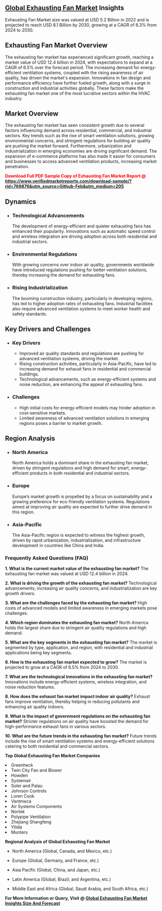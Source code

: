 <h2><a href="https://www.verifiedmarketreports.com/download-sample/?rid=769876&amp;utm_source=Github&amp;utm_medium=205" target="_blank">Global Exhausting Fan Market</a> Insights</h2><p>Exhausting Fan Market size was valued at USD 5.2 Billion in 2022 and is projected to reach USD 8.1 Billion by 2030, growing at a CAGR of 6.3% from 2024 to 2030.</p><p> <h2>Exhausting Fan Market Overview</h2> <p>The exhausting fan market has experienced significant growth, reaching a market value of USD 12.4 billion in 2024, with expectations to expand at a CAGR of 6.5% over the forecast period. The increasing demand for energy-efficient ventilation systems, coupled with the rising awareness of air quality, has driven the market's expansion. Innovations in fan design and performance efficiency have further fueled growth, along with a surge in construction and industrial activities globally. These factors make the exhausting fan market one of the most lucrative sectors within the HVAC industry.</p> <h2>Market Overview</h2> <p>The exhausting fan market has seen consistent growth due to several factors influencing demand across residential, commercial, and industrial sectors. Key trends such as the rise of smart ventilation solutions, growing environmental concerns, and stringent regulations for building air quality are pushing the market forward. Furthermore, urbanization and industrialization in emerging economies are driving significant demand. The expansion of e-commerce platforms has also made it easier for consumers and businesses to access advanced ventilation products, increasing market penetration.</p> <p><strong><p><span class=""><span style="color: #ff0000;"><strong>Download Full PDF Sample Copy of Exhausting Fan Market Report</strong> @ </span><a href="https://www.verifiedmarketreports.com/download-sample/?rid=769876&amp;utm_source=Github-Feb&amp;utm_medium=205" target="_blank">https://www.verifiedmarketreports.com/download-sample/?rid=769876&amp;utm_source=Github-Feb&amp;utm_medium=205</a></span></p></strong></p> <h2>Dynamics</h2> <ul> <li><h3>Technological Advancements</h3> The development of energy-efficient and quieter exhausting fans has enhanced their popularity. Innovations such as automatic speed control and wireless integration are driving adoption across both residential and industrial sectors.</li> <li><h3>Environmental Regulations</h3> With growing concerns over indoor air quality, governments worldwide have introduced regulations pushing for better ventilation solutions, thereby increasing the demand for exhausting fans.</li> <li><h3>Rising Industrialization</h3> The booming construction industry, particularly in developing regions, has led to higher adoption rates of exhausting fans. Industrial facilities also require advanced ventilation systems to meet worker health and safety standards.</li> </ul> <h2>Key Drivers and Challenges</h2> <ul> <li><h3>Key Drivers</h3> <ul> <li>Improved air quality standards and regulations are pushing for advanced ventilation systems, driving the market.</li> <li>Rising construction activities, particularly in Asia-Pacific, have led to increasing demand for exhaust fans in residential and commercial buildings.</li> <li>Technological advancements, such as energy-efficient systems and noise reduction, are enhancing the appeal of exhausting fans.</li> </ul> </li> <li><h3>Challenges</h3> <ul> <li>High initial costs for energy-efficient models may hinder adoption in cost-sensitive markets.</li> <li>Limited awareness of advanced ventilation solutions in emerging regions poses a barrier to market growth.</li> </ul> </li> </ul> <h2>Region Analysis</h2> <ul> <li><h3>North America</h3> North America holds a dominant share in the exhausting fan market, driven by stringent regulations and high demand for smart, energy-efficient products in both residential and industrial sectors.</li> <li><h3>Europe</h3> Europe’s market growth is propelled by a focus on sustainability and a growing preference for eco-friendly ventilation systems. Regulations aimed at improving air quality are expected to further drive demand in this region.</li> <li><h3>Asia-Pacific</h3> The Asia-Pacific region is expected to witness the highest growth, driven by rapid urbanization, industrialization, and infrastructure development in countries like China and India.</li> </ul> <h3>Frequently Asked Questions (FAQ)</h3> <p><strong>1. What is the current market value of the exhausting fan market?</strong> The exhausting fan market was valued at USD 12.4 billion in 2024.</p> <p><strong>2. What is driving the growth of the exhausting fan market?</strong> Technological advancements, increasing air quality concerns, and industrialization are key growth drivers.</p> <p><strong>3. What are the challenges faced by the exhausting fan market?</strong> High costs of advanced models and limited awareness in emerging markets pose challenges.</p> <p><strong>4. Which region dominates the exhausting fan market?</strong> North America holds the largest share due to stringent air quality regulations and high demand.</p> <p><strong>5. What are the key segments in the exhausting fan market?</strong> The market is segmented by type, application, and region, with residential and industrial applications being key segments.</p> <p><strong>6. How is the exhausting fan market expected to grow?</strong> The market is projected to grow at a CAGR of 6.5% from 2024 to 2030.</p> <p><strong>7. What are the technological innovations in the exhausting fan market?</strong> Innovations include energy-efficient systems, wireless integration, and noise reduction features.</p> <p><strong>8. How does the exhaust fan market impact indoor air quality?</strong> Exhaust fans improve ventilation, thereby helping in reducing pollutants and enhancing air quality indoors.</p> <p><strong>9. What is the impact of government regulations on the exhausting fan market?</strong> Stricter regulations on air quality have boosted the demand for high-performance exhaust fans in various sectors.</p> <p><strong>10. What are the future trends in the exhausting fan market?</strong> Future trends include the rise of smart ventilation systems and energy-efficient solutions catering to both residential and commercial sectors.</p> </p><p><strong>Top Global Exhausting Fan Market Companies</strong></p><div data-test-id=""><p><li>Greenheck</li><li> Twin City Fan and Blower</li><li> Howden</li><li> Systemair</li><li> Soler and Palau</li><li> Johnson Controls</li><li> Loren Cook</li><li> Ventmeca</li><li> Air Systems Components</li><li> Nortek</li><li> Polypipe Ventilation</li><li> Zhejiang Shangfeng</li><li> Yilida</li><li> Munters</li></p><div><strong>Regional Analysis of&nbsp;Global Exhausting Fan Market</strong></div><ul><li dir="ltr"><p dir="ltr">North America&nbsp;(Global, Canada, and Mexico, etc.)</p></li><li dir="ltr"><p dir="ltr">Europe (Global, Germany, and France, etc.)</p></li><li dir="ltr"><p dir="ltr">Asia Pacific&nbsp;(Global, China, and Japan, etc.)</p></li><li dir="ltr"><p dir="ltr">Latin America&nbsp;(Global, Brazil, and Argentina, etc.)</p></li><li dir="ltr">Middle East and Africa&nbsp;(Global, Saudi Arabia, and South Africa, etc.)</li></ul><p><strong>For More Information or Query, Visit @&nbsp;</strong><strong><a href="https://www.verifiedmarketreports.com/product/exhausting-fan-market/?utm_source=Github&amp;utm_medium=205" target="_blank">Global Exhausting Fan Market Insights Size And Forecast</a></strong></p></div>

